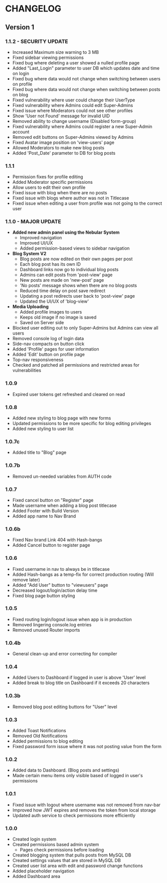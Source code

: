 # CHANGELOG

## Version 1

### 1.1.2 - **SECURITY UPDATE**
- Increased Maximum size warning to 3 MB
- Fixed sidebar viewing permissions
- Fixed bug where deleting a user showed a nulled profile page
- Added "Last_Login" parameter to user DB which updates date and time on login
- Fixed bug where data would not change when switching between users on profile
- Fixed bug where data would not change when switching between posts on blog
- Fixed vulnerability where user could change their UserType
- Fixed vulnerability where Admins could edit Super-Admins
- Fixed issue where Moderators could not see other profiles
- Show 'User not Found' message for invalid UID
- Removed ability to change username (Disabled form-group)
- Fixed vulnerability where Admins could register a new Super-Admin account
- Removed edit buttons on Super-Admins viewed by Admins
- Fixed Avatar image position on 'view-users' page
- Allowed Moderators to make new blog posts
- Added 'Post_Date' parameter to DB for blog posts

### 1.1.1
- Permission fixes for profile editing
- Added Moderator specific permissions
- Allow users to edit their own profile
- Fixed issue with blog when there are no posts
- Fixed issue with blogs where author was not in Titlecase
- Fixed issue when editing a user from profile was not going to the correct user

### 1.1.0 - **MAJOR UPDATE**
- **Added new admin panel using the Nebular System**
    - Improved navigation
    - Improved UI/UX
    - Added permission-based views to sidebar navigation
- **Blog System V2**
    - Blog posts are now edited on their own pages per post
    - Each blog post has its own ID
    - Dashboard links now go to individual blog posts
    - Admins can edit posts from 'post-view' page
    - New posts are made on 'new-post' page
    - 'No posts' message shows when there are no blog posts
    - Reduced time delay on post save redirect
    - Updating a post redirects user back to 'post-view' page
    - Updated the UI/UX of 'blog-view'
- **Media Uploading**
    - Added profile images to users
    - Keeps old image if no image is saved
    - Saved on Server side
- Blocked user editing out to only Super-Admins but Admins can view all users
- Removed console log of login data
- Side-nav compacts on button click
- Added 'Profile' pages for user information
- Added 'Edit' button on profile page
- Top-nav responsiveness
- Checked and patched all permissions and restricted areas for vulnerabilities

### 1.0.9
- Expired user tokens get refreshed and cleared on read

### 1.0.8
- Added new styling to blog page with new forms
- Updated permissions to be more specific for blog editing privileges
- Added new styling to user list

### 1.0.7c
- Added title to "Blog" page

### 1.0.7b
- Removed un-needed variables from AUTH code

### 1.0.7
- Fixed cancel button on "Register" page
- Made username when adding a blog post titlecase
- Added Footer with Build Version
- Added app name to Nav Brand

### 1.0.6b
- Fixed Nav brand Link 404 with Hash-bangs
- Added Cancel button to register page

### 1.0.6
- Fixed username in nav to always be in titlecase
- Added Hash-bangs as a temp-fix for correct production routing (Will remove later)
- Added "Add User" button to "viewusers" page
- Decreased logout/login/action delay time
- Fixed blog page button styling

### 1.0.5
- Fixed routing login/logout issue when app is in production
- Removed lingering console.log entries
- Removed unused Router imports

### 1.0.4b
- General clean-up and error correcting for compiler

### 1.0.4
- Added Users to Dashboard if logged in user is above 'User' level
- Added break to blog title on Dashboard if it exceeds 20 characters

### 1.0.3b
- Removed blog post editing buttons for "User" level

### 1.0.3
- Added Toast Notifications
- Removed Old Notifications
- Added permissions to blog editing
- Fixed password form issue where it was not posting value from the form

### 1.0.2
- Added data to Dashboard. (Blog posts and settings)
- Made certain menu items only visible based of logged in user's permissions

### 1.0.1
- Fixed issue with logout where username was not removed from nav-bar
- Improved how JWT expires and removes the token from local storage
- Updated auth service to check permissions more efficiently

### 1.0.0
- Created login system
- Created permissions based admin system
    - Pages check permissions before loading
- Created blogging system that pulls posts from MySQL DB
- Created settings values that are stored in MySQL DB
- Created user list area with edit and password change functions
- Added placeholder navigation
- Added Dashboard area
